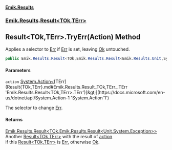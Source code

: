 #### [Emik.Results](index.md 'index')
### [Emik.Results](Emik.Results.md 'Emik.Results').[Result&lt;TOk,TErr&gt;](Result{TOk,TErr}.md 'Emik.Results.Result<TOk,TErr>')

## Result<TOk,TErr>.TryErr(Action<TErr>) Method

Applies a selector to [Err](Result{TOk,TErr}.Err.md 'Emik.Results.Result<TOk,TErr>.Err') if [Err](Result{TOk,TErr}.Err.md 'Emik.Results.Result<TOk,TErr>.Err') is set, leaving [Ok](Result{TOk,TErr}.Ok.md 'Emik.Results.Result<TOk,TErr>.Ok') untouched.

```csharp
public Emik.Results.Result<TOk,Emik.Results.Result<Emik.Results.Unit,System.Exception>> TryErr(System.Action<TErr> action);
```
#### Parameters

<a name='Emik.Results.Result_TOk,TErr_.TryErr(System.Action_TErr_).action'></a>

`action` [System.Action&lt;](https://docs.microsoft.com/en-us/dotnet/api/System.Action-1 'System.Action`1')[TErr](Result{TOk,TErr}.md#Emik.Results.Result_TOk,TErr_.TErr 'Emik.Results.Result<TOk,TErr>.TErr')[&gt;](https://docs.microsoft.com/en-us/dotnet/api/System.Action-1 'System.Action`1')

The selector to change [Err](Result{TOk,TErr}.Err.md 'Emik.Results.Result<TOk,TErr>.Err').

#### Returns
[Emik.Results.Result&lt;](Result{TOk,TErr}.md 'Emik.Results.Result<TOk,TErr>')[TOk](Result{TOk,TErr}.md#Emik.Results.Result_TOk,TErr_.TOk 'Emik.Results.Result<TOk,TErr>.TOk')[,](Result{TOk,TErr}.md 'Emik.Results.Result<TOk,TErr>')[Emik.Results.Result&lt;](Result{TOk,TErr}.md 'Emik.Results.Result<TOk,TErr>')[Unit](Unit.md 'Emik.Results.Unit')[,](Result{TOk,TErr}.md 'Emik.Results.Result<TOk,TErr>')[System.Exception](https://docs.microsoft.com/en-us/dotnet/api/System.Exception 'System.Exception')[&gt;](Result{TOk,TErr}.md 'Emik.Results.Result<TOk,TErr>')[&gt;](Result{TOk,TErr}.md 'Emik.Results.Result<TOk,TErr>')  
Another [Result&lt;TOk,TErr&gt;](Result{TOk,TErr}.md 'Emik.Results.Result<TOk,TErr>') with the result of [action](Result{TOk,TErr}.TryErr(Action{TErr}).md#Emik.Results.Result_TOk,TErr_.TryErr(System.Action_TErr_).action 'Emik.Results.Result<TOk,TErr>.TryErr(System.Action<TErr>).action')  
if this [Result&lt;TOk,TErr&gt;](Result{TOk,TErr}.md 'Emik.Results.Result<TOk,TErr>') is [Err](Result{TOk,TErr}.Err.md 'Emik.Results.Result<TOk,TErr>.Err'), otherwise [Ok](Result{TOk,TErr}.Ok.md 'Emik.Results.Result<TOk,TErr>.Ok').